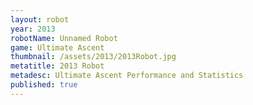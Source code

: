```yaml
---
layout: robot
year: 2013
robotName: Unnamed Robot
game: Ultimate Ascent
thumbnail: /assets/2013/2013Robot.jpg
metatitle: 2013 Robot
metadesc: Ultimate Ascent Performance and Statistics
published: true
---
```



